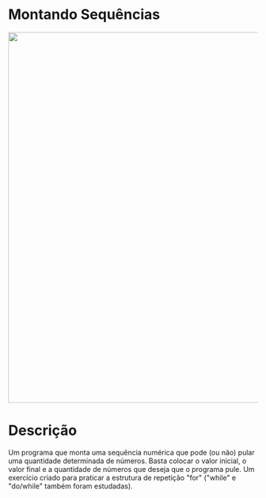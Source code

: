 # Montando Sequências

<img src="https://user-images.githubusercontent.com/108820269/224389024-c22261f1-17d2-48bd-88bc-188f1972e661.png" width="750px">

# Descrição

Um programa que monta uma sequência numérica que pode (ou não) pular uma quantidade determinada de números.
Basta colocar o valor inicial, o valor final e a quantidade de números que deseja que o programa pule.
Um exercício criado para praticar a estrutura de repetição "for" ("while" e "do/while" também foram estudadas).
